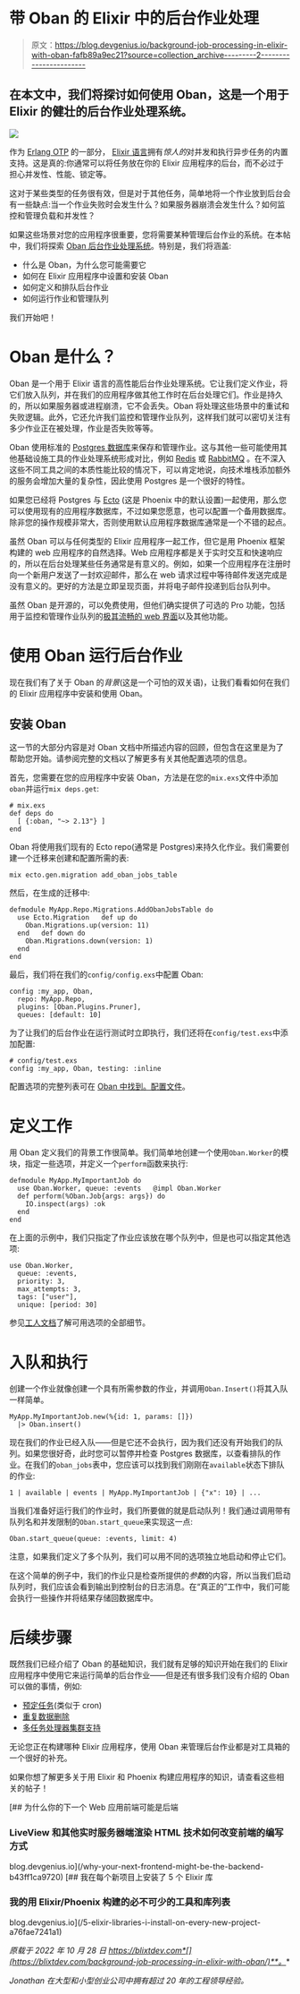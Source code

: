 # 带 Oban 的 Elixir 中的后台作业处理

> 原文：<https://blog.devgenius.io/background-job-processing-in-elixir-with-oban-fafb89a9ec21?source=collection_archive---------2----------------------->

## 在本文中，我们将探讨如何使用 Oban，这是一个用于 Elixir 的健壮的后台作业处理系统。

![](img/6c3357b6d25bda658209beee342255a3.png)

作为 [Erlang OTP](https://www.erlang.org) 的一部分， [Elixir 语言](http://elixir-lang.org)拥有*惊人的*对并发和执行异步任务的内置支持。这是真的:你通常可以将任务放在你的 Elixir 应用程序的后台，而不必过于担心并发性、性能、锁定等。

这对于某些类型的任务很有效，但是对于其他任务，简单地将一个作业放到后台会有一些缺点:当一个作业失败时会发生什么？如果服务器崩溃会发生什么？如何监控和管理负载和并发性？

如果这些场景对您的应用程序很重要，您将需要某种管理后台作业的系统。在本帖中，我们将探索 [Oban 后台作业处理系统](https://getoban.pro)。特别是，我们将涵盖:

*   什么是 Oban，为什么您可能需要它
*   如何在 Elixir 应用程序中设置和安装 Oban
*   如何定义和排队后台作业
*   如何运行作业和管理队列

我们开始吧！

# Oban 是什么？

Oban 是一个用于 Elixir 语言的高性能后台作业处理系统。它让我们定义作业，将它们放入队列，并在我们的应用程序做其他工作时在后台处理它们。作业是持久的，所以如果服务器或进程崩溃，它不会丢失。Oban 将处理这些场景中的重试和失败逻辑。此外，它还允许我们监控和管理作业队列，这样我们就可以密切关注有多少作业正在被处理，作业是否失败等等。

Oban 使用标准的 [Postgres 数据库](https://www.postgresql.org)来保存和管理作业。这与其他一些可能使用其他基础设施工具的作业处理系统形成对比，例如 [Redis](https://redis.io) 或 [RabbitMQ](https://www.rabbitmq.com/) 。在不深入这些不同工具之间的本质性能比较的情况下，可以肯定地说，向技术堆栈添加额外的服务会增加大量的复杂性，因此使用 Postgres 是一个很好的特性。

如果您已经将 Postgres 与 [Ecto](https://hexdocs.pm/ecto/Ecto.html) (这是 Phoenix 中的默认设置)一起使用，那么您可以使用现有的应用程序数据库，不过如果您愿意，也可以配置一个备用数据库。除非您的操作规模非常大，否则使用默认应用程序数据库通常是一个不错的起点。

虽然 Oban 可以与任何类型的 Elixir 应用程序一起工作，但它是用 Phoenix 框架构建的 web 应用程序的自然选择。Web 应用程序都是关于实时交互和快速响应的，所以在后台处理某些任务通常是有意义的。例如，如果一个应用程序在注册时向一个新用户发送了一封欢迎邮件，那么在 web 请求过程中等待邮件发送完成是没有意义的。更好的方法是立即呈现页面，并将电子邮件投递到后台队列中。

虽然 Oban 是开源的，可以免费使用，但他们确实提供了可选的 Pro 功能，包括用于监控和管理作业队列的[极其流畅的 web 界面](https://getoban.pro/oban)以及其他功能。

# 使用 Oban 运行后台作业

现在我们有了关于 Oban 的*背景*(这是一个可怕的双关语)，让我们看看如何在我们的 Elixir 应用程序中安装和使用 Oban。

## 安装 Oban

这一节的大部分内容是对 Oban 文档中所描述内容的回顾，但包含在这里是为了帮助您开始。请参阅完整的文档以了解更多有关其他配置选项的信息。

首先，您需要在您的应用程序中安装 Oban，方法是在您的`mix.exs`文件中添加`oban`并运行`mix deps.get`:

```
# mix.exs 
def deps do 
  [ {:oban, "~> 2.13"} ] 
end
```

Oban 将使用我们现有的 Ecto repo(通常是 Postgres)来持久化作业。我们需要创建一个迁移来创建和配置所需的表:

```
mix ecto.gen.migration add_oban_jobs_table
```

然后，在生成的迁移中:

```
defmodule MyApp.Repo.Migrations.AddObanJobsTable do
  use Ecto.Migration   def up do 
    Oban.Migrations.up(version: 11) 
  end   def down do 
    Oban.Migrations.down(version: 1) 
  end 
end
```

最后，我们将在我们的`config/config.exs`中配置 Oban:

```
config :my_app, Oban, 
  repo: MyApp.Repo, 
  plugins: [Oban.Plugins.Pruner], 
  queues: [default: 10]
```

为了让我们的后台作业在运行测试时立即执行，我们还将在`config/test.exs`中添加配置:

```
# config/test.exs 
config :my_app, Oban, testing: :inline
```

配置选项的完整列表可在 [Oban 中找到。配置文件](https://hexdocs.pm/oban/Oban.Config.html)。

# 定义工作

用 Oban 定义我们的背景工作很简单。我们简单地创建一个使用`Oban.Worker`的模块，指定一些选项，并定义一个`perform`函数来执行:

```
defmodule MyApp.MyImportantJob do 
  use Oban.Worker, queue: :events   @impl Oban.Worker 
  def perform(%Oban.Job{args: args}) do 
    IO.inspect(args) :ok 
  end 
end
```

在上面的示例中，我们只指定了作业应该放在哪个队列中，但是也可以指定其他选项:

```
use Oban.Worker, 
  queue: :events, 
  priority: 3, 
  max_attempts: 3, 
  tags: ["user"], 
  unique: [period: 30]
```

参见[工人文档](https://hexdocs.pm/oban/Oban.Worker.html)了解可用选项的全部细节。

# 入队和执行

创建一个作业就像创建一个具有所需参数的作业，并调用`Oban.Insert()`将其入队一样简单。

```
MyApp.MyImportantJob.new(%{id: 1, params: []}) 
  |> Oban.insert()
```

现在我们的作业已经入队——但是它还不会执行，因为我们还没有开始我们的队列。如果您很好奇，此时您可以暂停并检查 Postgres 数据库，以查看排队的作业。在我们的`oban_jobs`表中，您应该可以找到我们刚刚在`available`状态下排队的作业:

```
1 | available | events | MyApp.MyImportantJob | {"x": 10} | ...
```

当我们准备好运行我们的作业时，我们所要做的就是启动队列！我们通过调用带有队列名和并发限制的`Oban.start_queue`来实现这一点:

```
Oban.start_queue(queue: :events, limit: 4)
```

注意，如果我们定义了多个队列，我们可以用不同的选项独立地启动和停止它们。

在这个简单的例子中，我们的作业只是检查所提供的*参数*的内容，所以当我们启动队列时，我们应该会看到输出到控制台的日志消息。在“真正的”工作中，我们可能会执行一些操作并将结果存储回数据库中。

# 后续步骤

既然我们已经介绍了 Oban 的基础知识，我们就有足够的知识开始在我们的 Elixir 应用程序中使用它来运行简单的后台作业——但是还有很多我们没有介绍的 Oban 可以做的事情，例如:

*   [预定任务](https://hexdocs.pm/oban/Oban.Plugins.Cron.html)(类似于 cron)
*   [重复数据删除](https://hexdocs.pm/oban/Oban.html#module-unique-jobs)
*   [多任务处理器集群支持](https://hexdocs.pm/oban/Oban.Peer.html)

无论您正在构建哪种 Elixir 应用程序，使用 Oban 来管理后台作业都是对工具箱的一个很好的补充。

如果你想了解更多关于用 Elixir 和 Phoenix 构建应用程序的知识，请查看这些相关的帖子！

[](/why-your-next-frontend-might-be-the-backend-b43ff1ca9720) [## 为什么你的下一个 Web 应用前端可能是后端

### LiveView 和其他实时服务器端渲染 HTML 技术如何改变前端的编写方式

blog.devgenius.io](/why-your-next-frontend-might-be-the-backend-b43ff1ca9720) [](/5-elixir-libraries-i-install-on-every-new-project-a76fae7241a1) [## 我在每个新项目上安装了 5 个 Elixir 库

### 我的用 Elixir/Phoenix 构建的必不可少的工具和库列表

blog.devgenius.io](/5-elixir-libraries-i-install-on-every-new-project-a76fae7241a1) 

*原载于 2022 年 10 月 28 日 https://blixtdev.com*[](https://blixtdev.com/background-job-processing-in-elixir-with-oban/)**。**

*Jonathan 在大型和小型创业公司中拥有超过 20 年的工程领导经验。*